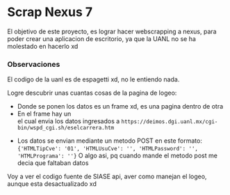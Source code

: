 # Scrap Nexus 7
El objetivo de este proyecto, es lograr hacer webscrapping a nexus, para poder crear una aplicacion de escritorio, ya que la UANL no se ha molestado en hacerlo xd

### Observaciones

El codigo de la uanl es de espagetti xd, no le entiendo nada.

Logre descubrir unas cuantas cosas de la pagina de logeo:
  - Donde se ponen los datos es un frame xd, es una pagina dentro de otra
  - En el frame hay un <form> el cual envia los datos ingresados a 
      `https://deimos.dgi.uanl.mx/cgi-bin/wspd_cgi.sh/eselcarrera.htm`
  - Los datos se envian mediante un metodo POST en este formato:
  `{'HTMLTipCve': '01', 'HTMLUsuCve': '', 'HTMLPassword': '', 'HTMLPrograma': ''}`
  O algo asi, pq cuando mande el metodo post me decia que faltaban datos

Voy a ver el codigo fuente de SIASE api, aver como manejan el logeo, aunque esta desactualizado xd
